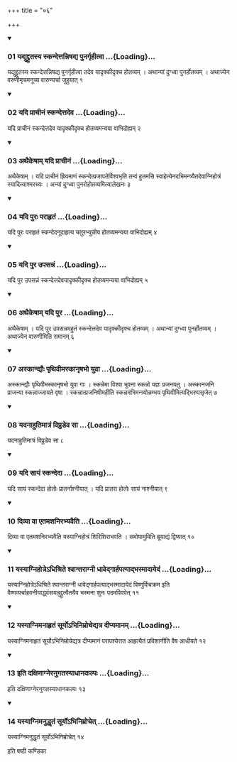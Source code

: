 +++
title = "०६"

+++

<div class="js_include" includetitle="true" newlevelforh1="3" unfilled="" url="/vedAH_yajuH/taittirIyam/sUtram/ApastambaH/shrautam/vishvAsa-prastutiH/09/06/01_yadyuddrutasya_skandettanniShadya_punargRhItvA.md">
<details open><summary><h3>01 यद्युद्द्रुतस्य स्कन्देत्तन्निषद्य पुनर्गृहीत्वा ...{Loading}...</h3></summary>

यद्युद्द्रुतस्य स्कन्देत्तन्निषद्य पुनर्गृहीत्वा तदेव यादृक्कीदृक्च होतव्यम् । अथान्यां दुग्ध्वा पुनर्होतव्यम् । अथाज्येन वरुणीमृचमनूच्य वारुण्यर्चा जुहुयात् १
</details>
</div>

<div class="js_include collapsed" newlevelforh1="4" title="सर्वाष् टीकाः" url="/vedAH_yajuH/taittirIyam/sUtram/ApastambaH/shrautam/sarvASh_TIkAH/09/06/01_yadyuddrutasya_skandettanniShadya_punargRhItvA.md"> </div>



<div class="js_include collapsed" newlevelforh1="4" title="मूलम्" url="/vedAH_yajuH/taittirIyam/sUtram/ApastambaH/shrautam/mUlam/09/06/01_yadyuddrutasya_skandettanniShadya_punargRhItvA.md"> </div>


<div class="js_include" includetitle="true" newlevelforh1="3" unfilled="" url="/vedAH_yajuH/taittirIyam/sUtram/ApastambaH/shrautam/vishvAsa-prastutiH/09/06/02_yadi_prAchInaM_skandettadeva.md">
<details open><summary><h3>02 यदि प्राचीनं स्कन्देत्तदेव ...{Loading}...</h3></summary>

यदि प्राचीनं स्कन्देत्तदेव यादृक्कीदृक्च होतव्यमन्यया वाभिदोह्यम् २
</details>
</div>

<div class="js_include collapsed" newlevelforh1="4" title="सर्वाष् टीकाः" url="/vedAH_yajuH/taittirIyam/sUtram/ApastambaH/shrautam/sarvASh_TIkAH/09/06/02_yadi_prAchInaM_skandettadeva.md"> </div>



<div class="js_include collapsed" newlevelforh1="4" title="मूलम्" url="/vedAH_yajuH/taittirIyam/sUtram/ApastambaH/shrautam/mUlam/09/06/02_yadi_prAchInaM_skandettadeva.md"> </div>


<div class="js_include" includetitle="true" newlevelforh1="3" unfilled="" url="/vedAH_yajuH/taittirIyam/sUtram/ApastambaH/shrautam/vishvAsa-prastutiH/09/06/03_athaikeShAm_yadi_prAchInaM.md">
<details open><summary><h3>03 अथैकेषाम् यदि प्राचीनं ...{Loading}...</h3></summary>

अथैकेषाम् । यदि प्राचीनं ह्रियमाणं स्कन्देत्प्रजापतेर्विश्वभृति तन्वं हुतमसि स्वाहेत्येनदभिमन्त्र्यैतदेवाग्निहोत्रं स्यादित्याश्मरथ्यः । अन्यां दुग्ध्वा पुनरोहोतव्यमित्यालेखनः ३
</details>
</div>

<div class="js_include collapsed" newlevelforh1="4" title="सर्वाष् टीकाः" url="/vedAH_yajuH/taittirIyam/sUtram/ApastambaH/shrautam/sarvASh_TIkAH/09/06/03_athaikeShAm_yadi_prAchInaM.md"> </div>



<div class="js_include collapsed" newlevelforh1="4" title="मूलम्" url="/vedAH_yajuH/taittirIyam/sUtram/ApastambaH/shrautam/mUlam/09/06/03_athaikeShAm_yadi_prAchInaM.md"> </div>


<div class="js_include" includetitle="true" newlevelforh1="3" unfilled="" url="/vedAH_yajuH/taittirIyam/sUtram/ApastambaH/shrautam/vishvAsa-prastutiH/09/06/04_yadi_puraH_parAhRtaM.md">
<details open><summary><h3>04 यदि पुरः पराहृतं ...{Loading}...</h3></summary>

यदि पुरः पराहृतं स्कन्देदनूदाहृत्य चतुरभ्युन्नीय होतव्यमन्यया वाभिदोह्यम् ४
</details>
</div>

<div class="js_include collapsed" newlevelforh1="4" title="सर्वाष् टीकाः" url="/vedAH_yajuH/taittirIyam/sUtram/ApastambaH/shrautam/sarvASh_TIkAH/09/06/04_yadi_puraH_parAhRtaM.md"> </div>



<div class="js_include collapsed" newlevelforh1="4" title="मूलम्" url="/vedAH_yajuH/taittirIyam/sUtram/ApastambaH/shrautam/mUlam/09/06/04_yadi_puraH_parAhRtaM.md"> </div>


<div class="js_include" includetitle="true" newlevelforh1="3" unfilled="" url="/vedAH_yajuH/taittirIyam/sUtram/ApastambaH/shrautam/vishvAsa-prastutiH/09/06/05_yadi_pura_upasannaM.md">
<details open><summary><h3>05 यदि पुर उपसन्नं ...{Loading}...</h3></summary>

यदि पुर उपसन्नं स्कन्देत्तदेवयादृक्कीदृक्च होतव्यमन्यया वाभिदोह्यम् ५
</details>
</div>

<div class="js_include collapsed" newlevelforh1="4" title="सर्वाष् टीकाः" url="/vedAH_yajuH/taittirIyam/sUtram/ApastambaH/shrautam/sarvASh_TIkAH/09/06/05_yadi_pura_upasannaM.md"> </div>



<div class="js_include collapsed" newlevelforh1="4" title="मूलम्" url="/vedAH_yajuH/taittirIyam/sUtram/ApastambaH/shrautam/mUlam/09/06/05_yadi_pura_upasannaM.md"> </div>


<div class="js_include" includetitle="true" newlevelforh1="3" unfilled="" url="/vedAH_yajuH/taittirIyam/sUtram/ApastambaH/shrautam/vishvAsa-prastutiH/09/06/06_athaikeShAm_yadi_pura.md">
<details open><summary><h3>06 अथैकेषाम् यदि पुर ...{Loading}...</h3></summary>

अथैकेषाम् । यदि पुर उपसन्नमहुतं स्कन्देत्तदेव यादृक्कीदृक्च होतव्यम् । अथान्यां दुग्ध्वा पुनर्होतव्यम् । अथाज्येन वारुणीमिति समानम् ६
</details>
</div>

<div class="js_include collapsed" newlevelforh1="4" title="सर्वाष् टीकाः" url="/vedAH_yajuH/taittirIyam/sUtram/ApastambaH/shrautam/sarvASh_TIkAH/09/06/06_athaikeShAm_yadi_pura.md"> </div>



<div class="js_include collapsed" newlevelforh1="4" title="मूलम्" url="/vedAH_yajuH/taittirIyam/sUtram/ApastambaH/shrautam/mUlam/09/06/06_athaikeShAm_yadi_pura.md"> </div>


<div class="js_include" includetitle="true" newlevelforh1="3" unfilled="" url="/vedAH_yajuH/taittirIyam/sUtram/ApastambaH/shrautam/vishvAsa-prastutiH/09/06/07_askAndyauH_pRthivImaskAnRShabho_yuvA.md">
<details open><summary><h3>07 अस्कान्द्यौः पृथिवीमस्कानृषभो युवा ...{Loading}...</h3></summary>

अस्कान्द्यौः पृथिवीमस्कानृषभो युवा गाः । स्कन्नेमा विश्वा भुवना स्कन्नो यज्ञः प्रजनयतु । अस्कानजनि प्राजन्या स्कन्नाज्जायते वृषा । स्कन्नात्प्रजनिषीमहीति स्कन्नमभिमन्त्र्योन्नम्भय पृथिवीमित्यद्भिरुपसृजेत् ७
</details>
</div>

<div class="js_include collapsed" newlevelforh1="4" title="सर्वाष् टीकाः" url="/vedAH_yajuH/taittirIyam/sUtram/ApastambaH/shrautam/sarvASh_TIkAH/09/06/07_askAndyauH_pRthivImaskAnRShabho_yuvA.md"> </div>



<div class="js_include collapsed" newlevelforh1="4" title="मूलम्" url="/vedAH_yajuH/taittirIyam/sUtram/ApastambaH/shrautam/mUlam/09/06/07_askAndyauH_pRthivImaskAnRShabho_yuvA.md"> </div>


<div class="js_include" includetitle="true" newlevelforh1="3" unfilled="" url="/vedAH_yajuH/taittirIyam/sUtram/ApastambaH/shrautam/vishvAsa-prastutiH/09/06/08_yadanAhutimAtraM_vipruDeva_sA.md">
<details open><summary><h3>08 यदनाहुतिमात्रं विप्रुडेव सा ...{Loading}...</h3></summary>

यदनाहुतिमात्रं विप्रुडेव सा ८
</details>
</div>

<div class="js_include collapsed" newlevelforh1="4" title="सर्वाष् टीकाः" url="/vedAH_yajuH/taittirIyam/sUtram/ApastambaH/shrautam/sarvASh_TIkAH/09/06/08_yadanAhutimAtraM_vipruDeva_sA.md"> </div>



<div class="js_include collapsed" newlevelforh1="4" title="मूलम्" url="/vedAH_yajuH/taittirIyam/sUtram/ApastambaH/shrautam/mUlam/09/06/08_yadanAhutimAtraM_vipruDeva_sA.md"> </div>


<div class="js_include" includetitle="true" newlevelforh1="3" unfilled="" url="/vedAH_yajuH/taittirIyam/sUtram/ApastambaH/shrautam/vishvAsa-prastutiH/09/06/09_yadi_sAyaM_skandedA.md">
<details open><summary><h3>09 यदि सायं स्कन्देदा ...{Loading}...</h3></summary>

यदि सायं स्कन्देदा होतोः प्रातर्नाश्नीयात् । यदि प्रातरा होतोः सायं नाश्नीयात् ९
</details>
</div>

<div class="js_include collapsed" newlevelforh1="4" title="सर्वाष् टीकाः" url="/vedAH_yajuH/taittirIyam/sUtram/ApastambaH/shrautam/sarvASh_TIkAH/09/06/09_yadi_sAyaM_skandedA.md"> </div>



<div class="js_include collapsed" newlevelforh1="4" title="मूलम्" url="/vedAH_yajuH/taittirIyam/sUtram/ApastambaH/shrautam/mUlam/09/06/09_yadi_sAyaM_skandedA.md"> </div>


<div class="js_include" includetitle="true" newlevelforh1="3" unfilled="" url="/vedAH_yajuH/taittirIyam/sUtram/ApastambaH/shrautam/vishvAsa-prastutiH/09/06/10_divyA_vA_etamashanirabhyavaiti.md">
<details open><summary><h3>10 दिव्या वा एतमशनिरभ्यवैति ...{Loading}...</h3></summary>

दिव्या वा एतमशनिरभ्यवैति यस्याग्निहोत्रं शिरिशिराभवति । समोषामुमिति ब्रूयाद्यं द्विष्यात् १०
</details>
</div>

<div class="js_include collapsed" newlevelforh1="4" title="सर्वाष् टीकाः" url="/vedAH_yajuH/taittirIyam/sUtram/ApastambaH/shrautam/sarvASh_TIkAH/09/06/10_divyA_vA_etamashanirabhyavaiti.md"> </div>



<div class="js_include collapsed" newlevelforh1="4" title="मूलम्" url="/vedAH_yajuH/taittirIyam/sUtram/ApastambaH/shrautam/mUlam/09/06/10_divyA_vA_etamashanirabhyavaiti.md"> </div>


<div class="js_include" includetitle="true" newlevelforh1="3" unfilled="" url="/vedAH_yajuH/taittirIyam/sUtram/ApastambaH/shrautam/vishvAsa-prastutiH/09/06/11_yasyAgnihotre-dhishrite_shvAntarAgnI_dhAvedgArhapatyAdbhasmAdAyedaM.md">
<details open><summary><h3>11 यस्याग्निहोत्रेऽधिश्रिते श्वान्तराग्नी धावेद्गार्हपत्याद्भस्मादायेदं ...{Loading}...</h3></summary>

यस्याग्निहोत्रेऽधिश्रिते श्वान्तराग्नी धावेद्गार्हपत्याद्भस्मादायेदं विष्णुर्विचक्रम इति वैष्णव्यर्चाहवनीयाद्ध्वंसयन्नुद्द्रुत्यैतयैव भस्मना शुनः पदमपिवपेत् ११
</details>
</div>

<div class="js_include collapsed" newlevelforh1="4" title="सर्वाष् टीकाः" url="/vedAH_yajuH/taittirIyam/sUtram/ApastambaH/shrautam/sarvASh_TIkAH/09/06/11_yasyAgnihotre-dhishrite_shvAntarAgnI_dhAvedgArhapatyAdbhasmAdAyedaM.md"> </div>



<div class="js_include collapsed" newlevelforh1="4" title="मूलम्" url="/vedAH_yajuH/taittirIyam/sUtram/ApastambaH/shrautam/mUlam/09/06/11_yasyAgnihotre-dhishrite_shvAntarAgnI_dhAvedgArhapatyAdbhasmAdAyedaM.md"> </div>


<div class="js_include" includetitle="true" newlevelforh1="3" unfilled="" url="/vedAH_yajuH/taittirIyam/sUtram/ApastambaH/shrautam/vishvAsa-prastutiH/09/06/12_yasyAgnimanAhRtaM_sUryo-bhinimrochedyatra_dIpyamAnam.md">
<details open><summary><h3>12 यस्याग्निमनाहृतं सूर्योऽभिनिम्रोचेद्यत्र दीप्यमानम् ...{Loading}...</h3></summary>

यस्याग्निमनाहृतं सूर्योऽभिनिम्रोचेद्यत्र दीप्यमानं परापश्येत्तत आहृत्यैतं प्रविशानीति वैष आधीयते १२
</details>
</div>

<div class="js_include collapsed" newlevelforh1="4" title="सर्वाष् टीकाः" url="/vedAH_yajuH/taittirIyam/sUtram/ApastambaH/shrautam/sarvASh_TIkAH/09/06/12_yasyAgnimanAhRtaM_sUryo-bhinimrochedyatra_dIpyamAnam.md"> </div>



<div class="js_include collapsed" newlevelforh1="4" title="मूलम्" url="/vedAH_yajuH/taittirIyam/sUtram/ApastambaH/shrautam/mUlam/09/06/12_yasyAgnimanAhRtaM_sUryo-bhinimrochedyatra_dIpyamAnam.md"> </div>


<div class="js_include" includetitle="true" newlevelforh1="3" unfilled="" url="/vedAH_yajuH/taittirIyam/sUtram/ApastambaH/shrautam/vishvAsa-prastutiH/09/06/13_iti_daxiNAgneranugatasyAdhAnakalpaH.md">
<details open><summary><h3>13 इति दक्षिणाग्नेरनुगतस्याधानकल्पः ...{Loading}...</h3></summary>

इति दक्षिणाग्नेरनुगतस्याधानकल्पः १३
</details>
</div>

<div class="js_include collapsed" newlevelforh1="4" title="सर्वाष् टीकाः" url="/vedAH_yajuH/taittirIyam/sUtram/ApastambaH/shrautam/sarvASh_TIkAH/09/06/13_iti_daxiNAgneranugatasyAdhAnakalpaH.md"> </div>



<div class="js_include collapsed" newlevelforh1="4" title="मूलम्" url="/vedAH_yajuH/taittirIyam/sUtram/ApastambaH/shrautam/mUlam/09/06/13_iti_daxiNAgneranugatasyAdhAnakalpaH.md"> </div>


<div class="js_include" includetitle="true" newlevelforh1="3" unfilled="" url="/vedAH_yajuH/taittirIyam/sUtram/ApastambaH/shrautam/vishvAsa-prastutiH/09/06/14_yasyAgnimanuddhRtaM_sUryo-bhinimrochet.md">
<details open><summary><h3>14 यस्याग्निमनुद्धृतं सूर्योऽभिनिम्रोचेत् ...{Loading}...</h3></summary>

यस्याग्निमनुद्धृतं सूर्योऽभिनिम्रोचेत् १४
</details>
</div>

<div class="js_include collapsed" newlevelforh1="4" title="सर्वाष् टीकाः" url="/vedAH_yajuH/taittirIyam/sUtram/ApastambaH/shrautam/sarvASh_TIkAH/09/06/14_yasyAgnimanuddhRtaM_sUryo-bhinimrochet.md"> </div>



<div class="js_include collapsed" newlevelforh1="4" title="मूलम्" url="/vedAH_yajuH/taittirIyam/sUtram/ApastambaH/shrautam/mUlam/09/06/14_yasyAgnimanuddhRtaM_sUryo-bhinimrochet.md"> </div>





  
इति षष्ठी कण्डिका 
